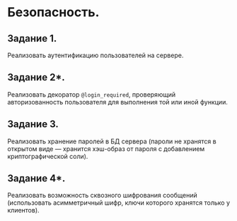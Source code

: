 # Безопасность.

## Задание 1.
Реализовать аутентификацию пользователей на сервере.

## Задание 2*.
Реализовать декоратор `@login_required`, проверяющий авторизованность пользователя для выполнения той или иной функции.

## Задание 3.
Реализовать хранение паролей в БД сервера (пароли не хранятся в открытом виде — хранится хэш-образ от пароля с добавлением криптографической соли).

## Задание 4*.
Реализовать возможность сквозного шифрования сообщений (использовать асимметричный шифр, ключи которого хранятся только у клиентов).